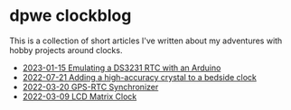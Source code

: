 # dpwe clockblog

This is a collection of short articles I've written about my adventures with hobby projects around clocks.

* [2023-01-15 Emulating a DS3231 RTC with an Arduino](2023-01-15-ds3231-emulator.md)
* [2022-07-21 Adding a high-accuracy crystal to a bedside clock](2022-07-21-bedside-tcxo.md)
* [2022-03-20 GPS-RTC Synchronizer](2022-03-20-synchronizer.md)
* [2022-03-09 LCD Matrix Clock](2022-03-09-lcd-matrix-clock.md)
